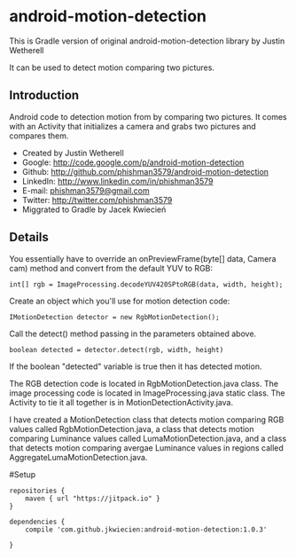 # android-motion-detection
This is Gradle version of original android-motion-detection library by Justin Wetherell

It can be used to detect motion comparing two pictures.

## Introduction

Android code to detection motion from by comparing two pictures. It comes with an Activity that initializes a camera and grabs two pictures and compares them.

* Created by Justin Wetherell
* Google: http://code.google.com/p/android-motion-detection
* Github: http://github.com/phishman3579/android-motion-detection
* LinkedIn: http://www.linkedin.com/in/phishman3579
* E-mail: phishman3579@gmail.com
* Twitter: http://twitter.com/phishman3579
* Miggrated to Gradle by Jacek Kwiecień 


## Details

You essentially have to override an onPreviewFrame(byte[] data, Camera cam) method and convert from the default YUV to RGB:

    int[] rgb = ImageProcessing.decodeYUV420SPtoRGB(data, width, height);

Create an object which you'll use for motion detection code:

    IMotionDetection detector = new RgbMotionDetection();

Call the detect() method passing in the parameters obtained above.

    boolean detected = detector.detect(rgb, width, height)

If the boolean "detected" variable is true then it has detected motion.

The RGB detection code is located in RgbMotionDetection.java class. The image processing code is located in ImageProcessing.java static class. The Activity to tie it all together is in MotionDetectionActivity.java.

I have created a MotionDetection class that detects motion comparing RGB values called RgbMotionDetection.java, a class that detects motion comparing Luminance values called LumaMotionDetection.java, and a class that detects motion comparing avergae Luminance values in regions called AggregateLumaMotionDetection.java.

#Setup
```
repositories {
    maven { url "https://jitpack.io" }
}
    
dependencies {
    compile 'com.github.jkwiecien:android-motion-detection:1.0.3'

}
```
